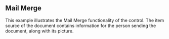 ## Mail Merge
This example illustrates the Mail Merge functionality of the control. The item source of the document contains information for the person sending the document, along with its picture.

[//]: <keywords: mergefield,datasource,itemsource,template>
